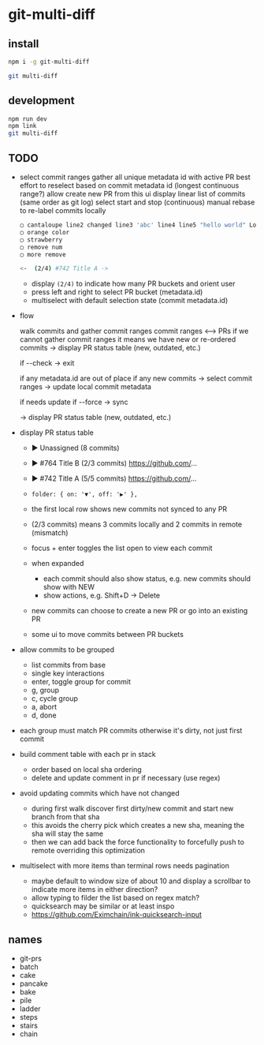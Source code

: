 # git-multi-diff

## install

```bash
npm i -g git-multi-diff

git multi-diff
```

## development

```bash
npm run dev
npm link
git multi-diff
```


## TODO


- select commit ranges
  gather all unique metadata id with active PR
  best effort to reselect based on commit metadata id (longest continuous range?)
  allow create new PR from this ui
  display linear list of commits (same order as git log)
  select start and stop (continuous)
  manual rebase to re-label commits locally

  ```bash
  ◯ cantaloupe line2 changed line3 'abc' line4 line5 "hello world" Lorem ipsum dolor sit amet, consectetur adipiscing elit, sed do eiusmod tempor incididunt ut labore et dolore magna aliqua. Ut enim ad minim ven…
  ◯ orange color
  ◯ strawberry
  ◯ remove num
  ◯ more remove

  <-  (2/4) #742 Title A ->
  ```

  - display `(2/4)` to indicate how many PR buckets and orient user
  - press left and right to select PR bucket (metadata.id)
  - multiselect with default selection state (commit metadata.id)

- flow

  walk commits and gather commit ranges
  commit ranges <--> PRs
  if we cannot gather commit ranges it means we have new or re-ordered commits
  -> display PR status table (new, outdated, etc.)

  if --check
    -> exit

  if any metadata.id are out of place
  if any new commits
    -> select commit ranges
    -> update local commit metadata

  if needs update
  if --force
    -> sync

  -> display PR status table (new, outdated, etc.)


- display PR status table
  - ▶ Unassigned (8 commits)
  - ▶ #764 Title B (2/3 commits)  https://github.com/...
  - ▶ #742 Title A (5/5 commits)  https://github.com/...

  - `folder: { on: '▼', off: '▶' },`
  - the first local row shows new commits not synced to any PR
  - (2/3 commits) means 3 commits locally and 2 commits in remote (mismatch)
  - focus + enter toggles the list open to view each commit
  - when expanded
    - each commit should also show status, e.g. new commits should show with NEW
    - show actions, e.g. Shift+D -> Delete
  - new commits can choose to create a new PR or go into an existing PR
  - some ui to move commits between PR buckets

- allow commits to be grouped
  - list commits from base
  - single key interactions
  - enter, toggle group for commit
  - g, group
  - c, cycle group
  - a, abort
  - d, done

- each group must match PR commits otherwise it's dirty, not just first commit

- build comment table with each pr in stack
  - order based on local sha ordering
  - delete and update comment in pr if necessary (use regex)

- avoid updating commits which have not changed
  - during first walk discover first dirty/new commit and start new branch from that sha
  - this avoids the cherry pick which creates a new sha, meaning the sha will stay the same
  - then we can add back the force functionality to forcefully push to remote overriding this optimization


- multiselect with more items than terminal rows needs pagination
  - maybe default to window size of about 10 and display a scrollbar to indicate more items in either direction?
  - allow typing to filder the list based on regex match?
  - quicksearch may be similar or at least inspo
  - https://github.com/Eximchain/ink-quicksearch-input

## names

- git-prs
- batch
- cake
- pancake
- bake
- pile
- ladder
- steps
- stairs
- chain
